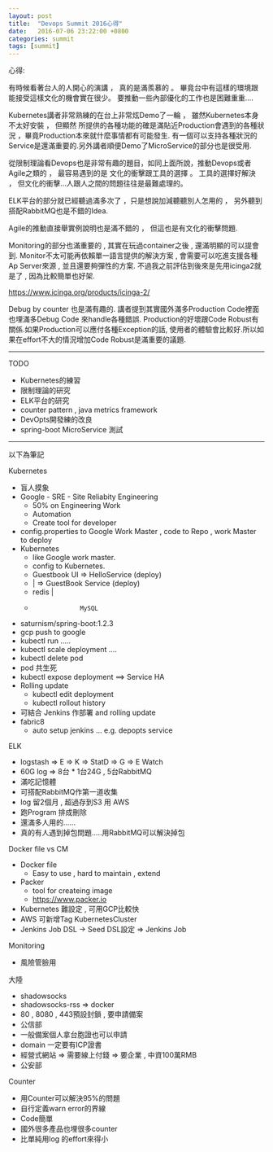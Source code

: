 ```yaml
---
layout: post
title:  "Devops Summit 2016心得"
date:   2016-07-06 23:22:00 +0800
categories: summit
tags: [summit]
---
```


心得:

有時候看著台人的人開心的演講 ， 真的是滿羨慕的 。 畢竟台中有這樣的環境跟能接受這樣文化的機會實在很少。
要推動一些內部優化的工作也是困難重重....

Kubernetes講者非常熟練的在台上非常炫Demo了一輪 ， 雖然Kubernetes本身不太好安裝 ， 但顯然
所提供的各種功能的確是滿貼近Production會遇到的各種狀況 ，畢竟Production本來就什麼事情都有可能發生.
有一個可以支持各種狀況的Service是還滿重要的.另外講者順便Demo了MicroService的部分也是很受用.

從限制理論看Devops也是非常有趣的題目，如同上面所說，推動Devops或者Agile之類的 ， 最容易遇到的是
文化的衝擊跟工具的選擇 。 工具的選擇好解決 ， 但文化的衝擊...人跟人之間的問題往往是最難處理的。

ELK平台的部分就已經聽過滿多次了 ，只是想說加減聽聽別人怎用的  ， 另外聽到搭配RabbitMQ也是不錯的Idea.

Agile的推動直接舉實例說明也是滿不錯的 ， 但這也是有文化的衝擊問題.

Monitoring的部分也滿重要的 , 其實在玩過container之後 , 還滿明顯的可以提會到.
Monitor不太可能再依賴單一語言提供的解決方案 , 會需要可以吃進支援各種Ap Server來源 ,
並且還要夠彈性的方案. 不過我之前評估到後來是先用icinga2就是了 , 因為比較簡單也好架.

https://www.icinga.org/products/icinga-2/

Debug by counter 也是滿有趣的.
講者提到其實國外滿多Production Code裡面也埋滿多Debug Code 來handle各種錯誤.
Production的好壞跟Code Robust有關係.如果Production可以應付各種Exception的話,
使用者的體驗會比較好.所以如果在effort不大的情況增加Code Robust是滿重要的議題.

----
TODO

* Kubernetes的練習
* 限制理論的研究
* ELK平台的研究
* counter pattern , java metrics framework
* DevOpts開發練的改良
* spring-boot MicroService 測試

----

以下為筆記

Kubernetes

* 盲人摸象
* Google - SRE - Site Reliabity Engineering
	* 50% on Engineering Work
	* Automation
	* Create tool for developer
* config.properties to Google Work Master , code to Repo , work Master to deploy
* Kubernetes
	* like Google work master.
	* config to Kubernetes.
	* Guestbook UI => HelloService (deploy)
	*    |         => GuestBook Service (deploy)
	*   redis            |
	*                  MySQL
* saturnism/spring-boot:1.2.3
* gcp push to google
* kubectl run .....
* kubectl scale deployment ....
* kubectl delete pod
* pod 共生死
* kubectl expose deployment  ==> Service HA
* Rolling update
	* kubectl edit deployment
	* kubectl rollout history
* 可結合 Jenkins 作部署 and rolling update
* fabric8
	* auto setup jenkins ... e.g. depopts service

ELK

* logstash => E => K
           => StatD => G
           => E Watch
* 60G log => 8台 * 1台24G  , 5台RabbitMQ
* 滿吃記憶體
* 可搭配RabbitMQ作第一道收集
* log 留2個月 , 超過存到S3 用 AWS
* 跑Program 排成刪除
* 還滿多人用的......
* 真的有人遇到掉包問題.....用RabbitMQ可以解決掉包

Docker file vs CM

* Docker file
	* Easy to use , hard to maintain , extend
* Packer
	* tool for createing image
	* https://www.packer.io
* Kubernetes 難設定 , 可用GCP比較快
* AWS 可新增Tag KubernetesCluster
* Jenkins Job DSL -> Seed DSL設定  => Jenkins Job

Monitoring

* 風險管臉用

大陸

* shadowsocks
* shadowsocks-rss => docker
* 80 , 8080 , 443預設封鎖 , 要申請備案
* 公信部
* 一般備案個人拿台胞證也可以申請
* domain 一定要有ICP證書
* 經營式網站 => 需要線上付錢 => 要企業 , 中資100萬RMB
* 公安部

Counter

* 用Counter可以解決95%的問題
* 自行定義warn error的界線
* Code簡單
* 國外很多產品也埋很多counter
* 比單純用log 的effort來得小
